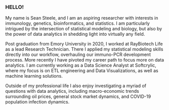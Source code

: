 ### HELLO!

My name is Sean Steele, and I am an aspiring researcher with interests in immunology, genetics, bioinformatics, and statistics.  I am particularly intrigued by the intersection of statistical modeling and biology, but also by the power of data analytics in shedding light into virtually any field. 

Post graduation from Emory University in 2020, I worked at RayBiotech Life as a lead Research Technician. There I applied my statistical modeling skills directly into our workflow, overhauling our immuno-PCR development process. More recently I have pivoted my career path to focus more on data analytics.  I am currently working as a Data Science Analyst at Softcrylic, where my focus is on ETL engineering and Data Visualizations, as well as machine learning solutions.

Outside of my professional life I also enjoy investigating a myriad of questions with data analytics, including macro-economic trends surrounding oil prices, general stock market dynamics, and COVID-19 population infection dynamics. 

<!--
**seansteel3/seansteel3** is a ✨ _special_ ✨ repository because its `README.md` (this file) appears on your GitHub profile.

Here are some ideas to get you started:

- 🔭 I’m currently working on ...
- 🌱 I’m currently learning ...
- 👯 I’m looking to collaborate on ...
- 🤔 I’m looking for help with ...
- 💬 Ask me about ...
- 📫 How to reach me: ...
- 😄 Pronouns: ...
- ⚡ Fun fact: ...
-->
